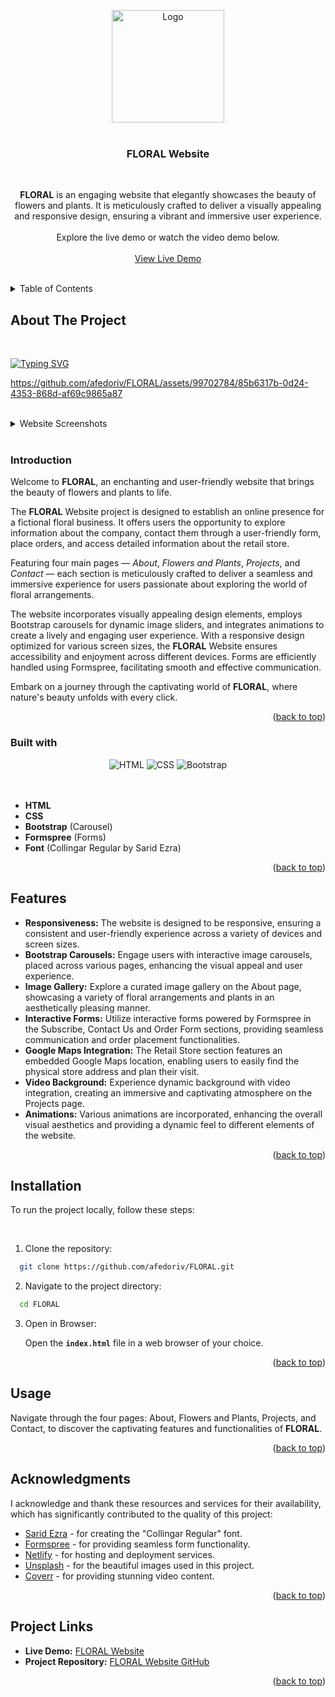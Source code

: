 <a name="readme-top"></a>

<div align="center">
<a href="https://alinafedoriv-floral.netlify.app/" target="_blank">
    <img src="https://github.com/afedoriv/FLORAL/assets/99702784/83501b11-388c-4688-95ea-07c4eac36733" alt="Logo" width="180">
</a>

<br />
<br />
<h3 align="center">FLORAL Website</h3>

<br />
<p align="center">
  <strong>FLORAL</strong> is an engaging website that elegantly showcases the beauty of flowers and plants. It is meticulously crafted to deliver a visually appealing and responsive design, ensuring a vibrant and immersive user experience.
  
  <br />
  <br />
  Explore the live demo or watch the video demo below.
<br />
<br />
<a href="https://alinafedoriv-floral.netlify.app/" target="_blank">View Live Demo</a>
</p>
</div>

<br />
<details>
  <summary>Table of Contents</summary>
  <ol>
    <li>
      <a href="#about-the-project">About The Project</a>
      <ul>
        <li><a href="#introduction">Introduction</a></li>
        <li><a href="#built-with">Built with</a></li>
      </ul>
    </li>
    <li><a href="#features">Features</a></li>
    <li><a href="#installation">Installation</a></li>
    <li><a href="#usage">Usage</a></li>
    <li><a href="#acknowledgments">Acknowledgments</a></li>
    <li><a href="#project-links">Project Links</a></li>
  </ol>
</details>

## About The Project

<br />

[![Typing SVG](https://readme-typing-svg.herokuapp.com?color=1f5142&lines=FLORAL+Website)](https://git.io/typing-svg)

https://github.com/afedoriv/FLORAL/assets/99702784/85b6317b-0d24-4353-868d-af69c9865a87

<br />
<details>
  <summary>Website Screenshots</summary>

<br />
<div align="center">
  <img src="https://github.com/afedoriv/FLORAL/assets/99702784/ff24590b-645b-47da-a1a4-cea392ff5f09" width="100%"/>
</div>
</details>

<br />

### Introduction

Welcome to <strong>FLORAL</strong>, an enchanting and user-friendly website that brings the beauty of flowers and plants to life.

The <strong>FLORAL</strong> Website project is designed to establish an online presence for a fictional floral business. It offers users the opportunity to explore information about the company, contact them through a user-friendly form, place orders, and access detailed information about the retail store.

Featuring four main pages — _About_, _Flowers and Plants_, _Projects_, and _Contact_ — each section is meticulously crafted to deliver a seamless and immersive experience for users passionate about exploring the world of floral arrangements.

The website incorporates visually appealing design elements, employs Bootstrap carousels for dynamic image sliders, and integrates animations to create a lively and engaging user experience. With a responsive design optimized for various screen sizes, the <strong>FLORAL</strong> Website ensures accessibility and enjoyment across different devices. Forms are efficiently handled using Formspree, facilitating smooth and effective communication.

Embark on a journey through the captivating world of <strong>FLORAL</strong>, where nature's beauty unfolds with every click.

<p align="right">(<a href="#readme-top">back to top</a>)</p>

### Built with

<div align="center">
  <img src="https://img.shields.io/badge/html5-%23E34F26.svg?style=for-the-badge&logo=html5&logoColor=white" alt="HTML">
  <img src="https://img.shields.io/badge/CSS3-1572B6?style=for-the-badge&logo=css3&logoColor=white" alt="CSS">
  <img src="https://img.shields.io/badge/Bootstrap-563D7C?style=for-the-badge&logo=bootstrap&logoColor=white" alt="Bootstrap">
</div> 
  
<br />
<br />

-   **HTML**
-   **CSS**
-   **Bootstrap** (Carousel)
-   **Formspree** (Forms)
-   **Font** (Collingar Regular by Sarid Ezra)

<p align="right">(<a href="#readme-top">back to top</a>)</p>

## Features

-   **Responsiveness:** The website is designed to be responsive, ensuring a consistent and user-friendly experience across a variety of devices and screen sizes.
-   **Bootstrap Carousels:** Engage users with interactive image carousels, placed across various pages, enhancing the visual appeal and user experience.
-   **Image Gallery:** Explore a curated image gallery on the About page, showcasing a variety of floral arrangements and plants in an aesthetically pleasing manner.
-   **Interactive Forms:** Utilize interactive forms powered by Formspree in the Subscribe, Contact Us and Order Form sections, providing seamless communication and order placement functionalities.
-   **Google Maps Integration:** The Retail Store section features an embedded Google Maps location, enabling users to easily find the physical store address and plan their visit.
-   **Video Background:** Experience dynamic background with video integration, creating an immersive and captivating atmosphere on the Projects page.
-   **Animations:** Various animations are incorporated, enhancing the overall visual aesthetics and providing a dynamic feel to different elements of the website.

<p align="right">(<a href="#readme-top">back to top</a>)</p>

## Installation

To run the project locally, follow these steps:

<br />

1. Clone the repository:

```bash
  git clone https://github.com/afedoriv/FLORAL.git
```

2. Navigate to the project directory:

```bash
  cd FLORAL
```

3.  Open in Browser:

    Open the **`index.html`** file in a web browser of your choice.

<p align="right">(<a href="#readme-top">back to top</a>)</p>

## Usage

Navigate through the four pages: About, Flowers and Plants, Projects, and Contact, to discover the captivating features and functionalities of <strong>FLORAL</strong>.

<p align="right">(<a href="#readme-top">back to top</a>)</p>

## Acknowledgments

I acknowledge and thank these resources and services for their availability, which has significantly contributed to the quality of this project:

-   [Sarid Ezra](https://saridezra.com/) - for creating the "Collingar Regular" font.
-   [Formspree](https://formspree.io/) - for providing seamless form functionality.
-   [Netlify](https://www.netlify.com/) - for hosting and deployment services.
-   [Unsplash](https://unsplash.com/) - for the beautiful images used in this project.
-   [Coverr](https://coverr.co/) - for providing stunning video content.

<p align="right">(<a href="#readme-top">back to top</a>)</p>

## Project Links

-   **Live Demo:** [FLORAL Website](https://alinafedoriv-floral.netlify.app/)
-   **Project Repository:** [FLORAL Website GitHub](https://github.com/afedoriv/FLORAL)

<p align="right">(<a href="#readme-top">back to top</a>)</p>
